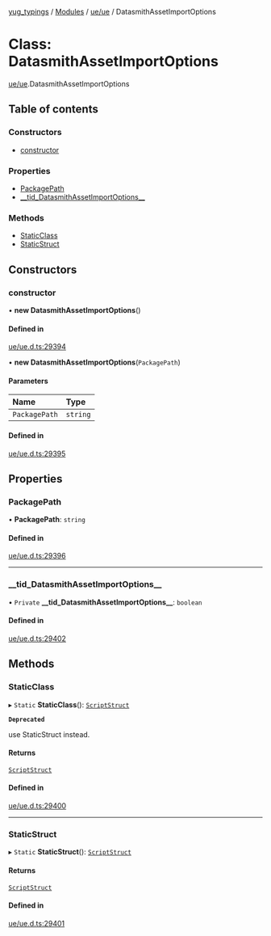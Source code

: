 [yug_typings](../README.md) / [Modules](../modules.md) / [ue/ue](../modules/ue_ue.md) / DatasmithAssetImportOptions

# Class: DatasmithAssetImportOptions

[ue/ue](../modules/ue_ue.md).DatasmithAssetImportOptions

## Table of contents

### Constructors

- [constructor](ue_ue.DatasmithAssetImportOptions.md#constructor)

### Properties

- [PackagePath](ue_ue.DatasmithAssetImportOptions.md#packagepath)
- [\_\_tid\_DatasmithAssetImportOptions\_\_](ue_ue.DatasmithAssetImportOptions.md#__tid_datasmithassetimportoptions__)

### Methods

- [StaticClass](ue_ue.DatasmithAssetImportOptions.md#staticclass)
- [StaticStruct](ue_ue.DatasmithAssetImportOptions.md#staticstruct)

## Constructors

### constructor

• **new DatasmithAssetImportOptions**()

#### Defined in

[ue/ue.d.ts:29394](https://github.com/YugMetaverse/yug_typings/blob/b7d9b19/ue/ue.d.ts#L29394)

• **new DatasmithAssetImportOptions**(`PackagePath`)

#### Parameters

| Name | Type |
| :------ | :------ |
| `PackagePath` | `string` |

#### Defined in

[ue/ue.d.ts:29395](https://github.com/YugMetaverse/yug_typings/blob/b7d9b19/ue/ue.d.ts#L29395)

## Properties

### PackagePath

• **PackagePath**: `string`

#### Defined in

[ue/ue.d.ts:29396](https://github.com/YugMetaverse/yug_typings/blob/b7d9b19/ue/ue.d.ts#L29396)

___

### \_\_tid\_DatasmithAssetImportOptions\_\_

• `Private` **\_\_tid\_DatasmithAssetImportOptions\_\_**: `boolean`

#### Defined in

[ue/ue.d.ts:29402](https://github.com/YugMetaverse/yug_typings/blob/b7d9b19/ue/ue.d.ts#L29402)

## Methods

### StaticClass

▸ `Static` **StaticClass**(): [`ScriptStruct`](ue_ue.ScriptStruct.md)

**`Deprecated`**

use StaticStruct instead.

#### Returns

[`ScriptStruct`](ue_ue.ScriptStruct.md)

#### Defined in

[ue/ue.d.ts:29400](https://github.com/YugMetaverse/yug_typings/blob/b7d9b19/ue/ue.d.ts#L29400)

___

### StaticStruct

▸ `Static` **StaticStruct**(): [`ScriptStruct`](ue_ue.ScriptStruct.md)

#### Returns

[`ScriptStruct`](ue_ue.ScriptStruct.md)

#### Defined in

[ue/ue.d.ts:29401](https://github.com/YugMetaverse/yug_typings/blob/b7d9b19/ue/ue.d.ts#L29401)
